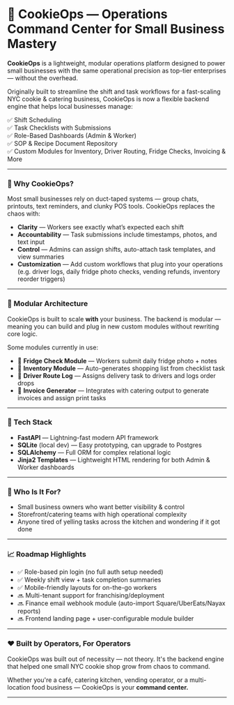 # 🍪 CookieOps — Operations Command Center for Small Business Mastery

**CookieOps** is a lightweight, modular operations platform designed to power small businesses with the same operational precision as top-tier enterprises — without the overhead.

Originally built to streamline the shift and task workflows for a fast-scaling NYC cookie & catering business, CookieOps is now a flexible backend engine that helps local businesses manage:

✅ Shift Scheduling  
✅ Task Checklists with Submissions  
✅ Role-Based Dashboards (Admin & Worker)  
✅ SOP & Recipe Document Repository  
✅ Custom Modules for Inventory, Driver Routing, Fridge Checks, Invoicing & More  

---

### 🧠 Why CookieOps?

Most small businesses rely on duct-taped systems — group chats, printouts, text reminders, and clunky POS tools. CookieOps replaces the chaos with:

- **Clarity** — Workers see exactly what’s expected each shift  
- **Accountability** — Task submissions include timestamps, photos, and text input  
- **Control** — Admins can assign shifts, auto-attach task templates, and view summaries  
- **Customization** — Add custom workflows that plug into your operations (e.g. driver logs, daily fridge photo checks, vending refunds, inventory reorder triggers)

---

### 🧱 Modular Architecture

CookieOps is built to scale **with** your business. The backend is modular — meaning you can build and plug in new custom modules without rewriting core logic.

Some modules currently in use:

- 🧊 **Fridge Check Module** — Workers submit daily fridge photo + notes  
- 🛒 **Inventory Module** — Auto-generates shopping list from checklist task  
- 🚗 **Driver Route Log** — Assigns delivery task to drivers and logs order drops  
- 🧾 **Invoice Generator** — Integrates with catering output to generate invoices and assign print tasks  

---

### 🔐 Tech Stack

- **FastAPI** — Lightning-fast modern API framework
- **SQLite** (local dev) — Easy prototyping, can upgrade to Postgres
- **SQLAlchemy** — Full ORM for complex relational logic
- **Jinja2 Templates** — Lightweight HTML rendering for both Admin & Worker dashboards

---

### 👥 Who Is It For?

- Small business owners who want better visibility & control  
- Storefront/catering teams with high operational complexity  
- Anyone tired of yelling tasks across the kitchen and wondering if it got done

---

### 📈 Roadmap Highlights

- ✅ Role-based pin login (no full auth setup needed)
- ✅ Weekly shift view + task completion summaries
- ✅ Mobile-friendly layouts for on-the-go workers
- 🔜 Multi-tenant support for franchising/deployment
- 🔜 Finance email webhook module (auto-import Square/UberEats/Nayax reports)
- 🔜 Frontend landing page + user-configurable module builder

---

### ❤️ Built by Operators, For Operators

CookieOps was built out of necessity — not theory. It's the backend engine that helped one small NYC cookie shop grow from chaos to command.

Whether you're a café, catering kitchen, vending operator, or a multi-location food business — CookieOps is your **command center.**

---
